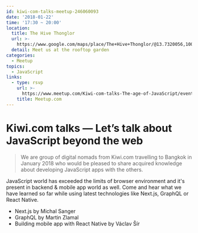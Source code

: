 ```yaml
---
id: kiwi-com-talks-meetup-246060093
date: '2018-01-22'
time: '17:30 ~ 20:00'
location:
  title: The Hive Thonglor
  url: >-
    https://www.google.com/maps/place/The+Hive+Thonglor/@13.7320056,100.574429,17z/data=!3m1!4b1!4m5!3m4!1s0x30e29e55a95f6f93:0xf9a8634f35bf33a6!8m2!3d13.7320004!4d100.5766177
  detail: Meet us at the rooftop garden
categories:
  - Meetup
topics:
  - JavaScript
links:
  - type: rsvp
    url: >-
      https://www.meetup.com/Kiwi-com-talks-The-age-of-JavaScript/events/246060093/
    title: Meetup.com
---
```

# Kiwi.com talks — Let’s talk about JavaScript beyond the web

> We are group of digital nomads from Kiwi.com travelling to Bangkok in January 2018 who would be pleased to share acquired knowledge about developing JavaScript apps with the others.

JavaScript world has exceeded the limits of browser environment and it's present in backend & mobile app world as well. Come and hear what we have learned so far while using latest technologies like Next.js, GraphQL or React Native.

- Next.js by Michal Sanger
- GraphQL by Martin Zlamal
- Building mobile app with React Native by Václav Šír
